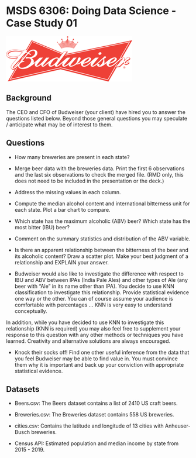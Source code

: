 # MSDS 6306:  Doing Data Science - Case Study 01

![Budweiser Logo](logo.png)

## Background

The CEO and CFO of Budweiser (your client) have hired you to answer the questions listed below. Beyond those general questions you may speculate / anticipate what may be of interest to them.  

## Questions

* How many breweries are present in each state?

* Merge beer data with the breweries data. Print the first 6 observations and the last six observations to check the merged file.  (RMD only, this does not need to be included in the presentation or the deck.)

* Address the missing values in each column.

* Compute the median alcohol content and international bitterness unit for each state. Plot a bar chart to compare. 

* Which state has the maximum alcoholic (ABV) beer? Which state has the most bitter (IBU) beer?

* Comment on the summary statistics and distribution of the ABV variable.

* Is there an apparent relationship between the bitterness of the beer and its alcoholic content? Draw a scatter plot.  Make your best judgment of a relationship and EXPLAIN your answer.

* Budweiser would also like to investigate the difference with respect to IBU and ABV between IPAs (India Pale Ales) and other types of Ale (any beer with “Ale” in its name other than IPA).  You decide to use KNN classification to investigate this relationship.  Provide statistical evidence one way or the other. You can of course assume your audience is comfortable with percentages … KNN is very easy to understand conceptually.

In addition, while you have decided to use KNN to investigate this relationship (KNN is required) you may also feel free to supplement your response to this question with any other methods or techniques you have learned.  Creativity and alternative solutions are always encouraged.  

* Knock their socks off!  Find one other useful inference from the data that you feel Budweiser may be able to find value in.  You must convince them why it is important and back up your conviction with appropriate statistical evidence. 

## Datasets

* Beers.csv:  The Beers dataset contains a list of 2410 US craft beers. 

* Breweries.csv:  The Breweries dataset contains 558 US breweries.

* cities.csv:  Contains the latitude and longitude of 13 cities with Anheuser-Busch breweries.

* Census API:  Estimated population and median income by state from 2015 - 2019.



